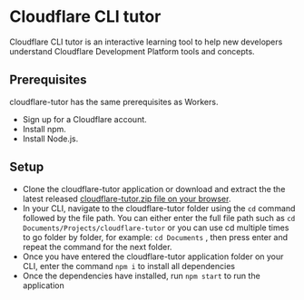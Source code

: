# Cloudflare CLI tutor

Cloudflare CLI tutor is an interactive learning tool to help new developers understand Cloudflare Development Platform tools and concepts.

## Prerequisites
cloudflare-tutor has the same prerequisites as Workers.

- Sign up for a Cloudflare account.
- Install npm.
- Install Node.js.

## Setup
- Clone the cloudflare-tutor application or download and extract the the latest released [cloudflare-tutor.zip file on your browser](https://github.com/db-cloudflare/cloudflare-tutor/releases/tag/v1-beta).
- In your CLI, navigate to the cloudflare-tutor folder using the `cd` command followed by the file path. You can either enter the full file path such as `cd Documents/Projects/cloudflare-tutor` or you can use cd  multiple times to go folder by folder, for example: `cd Documents` , then press enter and repeat the command for the next folder.
- Once you have entered the cloudflare-tutor application folder on your CLI, enter the command `npm i` to install all dependencies
- Once the dependencies have installed, run `npm start` to run the application
